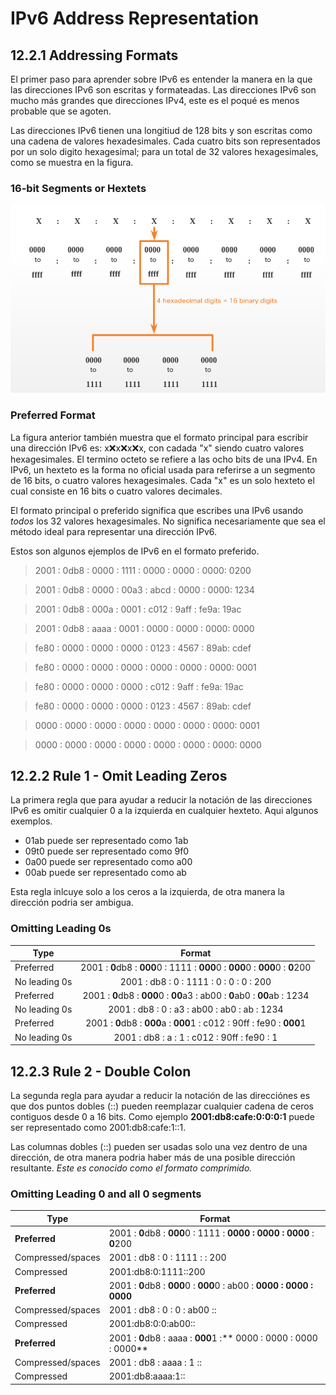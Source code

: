 # IPv6 Address Representation
## 12.2.1 Addressing Formats
El primer paso para aprender sobre IPv6 es entender la manera en la que las direcciones IPv6 son escritas y formateadas.
Las direcciones IPv6 son mucho más grandes que direcciones IPv4, este es el poqué es menos probable que se agoten. 

Las direcciones IPv6 tienen una longitiud de 128 bits y son escritas como una cadena de valores hexadesimales.
Cada cuatro bits son representados por un solo digito hexagesimal; para un total de 32 valores hexagesimales, como se muestra en la figura.

### 16-bit Segments or Hextets
![Ejemplo](Imagenes/12.2/12.2-1.png)
### Preferred Format
La figura anterior también muestra que el formato principal para escribir una dirección IPv6 es:
x:x:x:x:x:x:x, con cadada "x" siendo cuatro valores hexagesimales.
El termino octeto se refiere a las ocho bits de una IPv4.
En IPv6, un hexteto es la forma no oficial usada para referirse a un segmento de 16 bits, o cuatro valores hexagesimales.
Cada "x" es un solo hexteto el cual consiste en 16 bits o cuatro valores decimales.

El formato principal o preferido significa que escribes una IPv6 usando *todos* los 32 valores hexagesimales.
No significa necesariamente que sea el método ideal para representar una dirección IPv6.

Estos son algunos ejemplos de IPv6 en el formato preferido.
>2001 : 0db8 : 0000 : 1111 : 0000 : 0000 : 0000: 0200 

>2001 : 0db8 : 0000 : 00a3 : abcd : 0000 : 0000: 1234 

>2001 : 0db8 : 000a : 0001 : c012 : 9aff : fe9a: 19ac 

>2001 : 0db8 : aaaa : 0001 : 0000 : 0000 : 0000: 0000 

>fe80 : 0000 : 0000 : 0000 : 0123 : 4567 : 89ab: cdef 

>fe80 : 0000 : 0000 : 0000 : 0000 : 0000 : 0000: 0001 

>fe80 : 0000 : 0000 : 0000 : c012 : 9aff : fe9a: 19ac 

>fe80 : 0000 : 0000 : 0000 : 0123 : 4567 : 89ab: cdef 

>0000 : 0000 : 0000 : 0000 : 0000 : 0000 : 0000: 0001 

>0000 : 0000 : 0000 : 0000 : 0000 : 0000 : 0000: 0000 

## 12.2.2 Rule 1 - Omit Leading Zeros
La primera regla que para ayudar a reducir la notación de las direcciones IPv6 es omitir cualquier 0 a la izquierda en cualquier hexteto. 
Aqui algunos exemplos.

* 01ab puede ser representado como 1ab
* 09t0 puede ser representado como 9f0
* 0a00 puede ser representado como a00
* 00ab puede ser representado como ab 

Esta regla inlcuye solo a los ceros a la izquierda, de otra manera la dirección podria ser ambigua.

### Omitting Leading 0s

Type | Format
-|:-:
Preferred | 2001 : **0**db8 : **000**0 : 1111 : **000**0 : **000**0 : **000**0 : **0**200
No leading 0s | 2001 :  db8 :    0 : 1111 :    0 :    0 :    0 :  200
Preferred |  2001 : **0**db8 : **000**0 : **00**a3 : ab00 : **0**ab0 : **00**ab : 1234
No leading 0s | 2001 :  db8 :    0 :   a3 : ab00 :  ab0 :   ab : 1234
Preferred | 2001 : **0**db8 : **000**a : **000**1 : c012 : 90ff : fe90 : **000**1
No leading 0s | 2001 :  db8 :    a :    1 : c012 : 90ff : fe90 :    1

## 12.2.3 Rule 2 - Double Colon
La segunda regla para ayudar a reducir la notación de las direcciónes es que dos puntos dobles (::) pueden reemplazar cualquier cadena de ceros contiguos desde 0 a 16 bits.
Como ejemplo **2001:db8:cafe:0:0:0:1** puede ser representado como 2001:db8:cafe:1::1.

Las columnas dobles (::) pueden ser usadas solo una vez dentro de una dirección, de otra manera podria haber más de una posible dirección resultante. 
*Este es conocido como el formato comprimido.*

### Omitting Leading 0 and all 0 segments

Type | Format
-|-
**Preferred** | 2001 : **0**db8 : **000**0 : 1111 : **0000 : 0000 : 0000** : **0**200
Compressed/spaces | 2001 :  db8 :    0 : 1111 :                    :  200
Compressed | 2001:db8:0:1111::200
**Preferred** | 2001 : **0**db8 : **000**0 : **000**0 : ab00 : **0000 : 0000 : 0000**
Compressed/spaces | 2001 :  db8 :    0 :    0 : ab00 :: 
Compressed | 2001:db8:0:0:ab00::
**Preferred** | 2001 : **0**db8 : aaaa : **000**1 :** 0000 : 0000 : 0000 : 0000**
Compressed/spaces | 2001 :  db8 : aaaa :    1 ::
Compressed | 2001:db8:aaaa:1::

